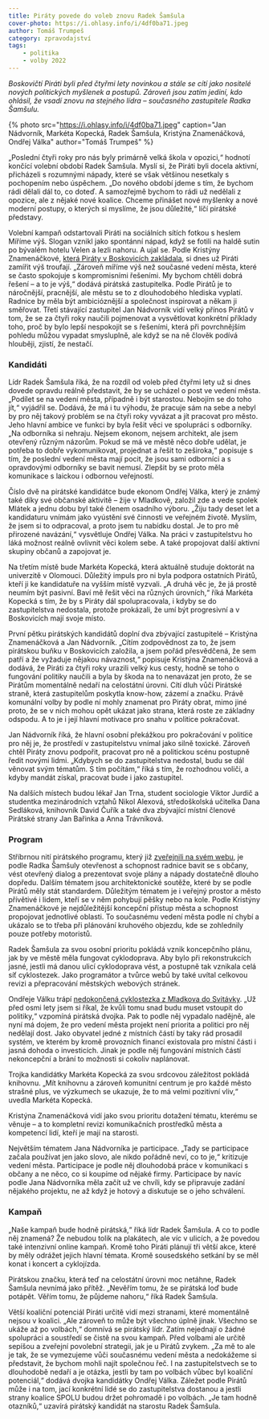 ```yaml
---
title: Piráty povede do voleb znovu Radek Šamšula
cover-photo: https://i.ohlasy.info/i/4df0ba71.jpeg
author: Tomáš Trumpeš
category: zpravodajství
tags:
    - politika
    - volby 2022
---
```


*Boskovičtí Piráti byli před čtyřmi lety novinkou a stále se cítí jako nositelé nových politických myšlenek a postupů. Zároveň jsou zatím jediní, kdo ohlásil, že vsadí znovu na stejného lídra – současného zastupitele Radka Šamšulu.*

{% photo src="https://i.ohlasy.info/i/4df0ba71.jpeg" caption="Jan Nádvorník, Markéta Kopecká, Radek Šamšula, Kristýna Znamenáčková, Ondřej Válka" author="Tomáš Trumpeš" %}

„Poslední čtyři roky pro nás byly primárně velká škola v opozici,“ hodnotí končící volební období Radek Šamšula. Myslí si, že Piráti byli docela aktivní, přicházeli s rozumnými nápady, které se však většinou nesetkaly s pochopením nebo úspěchem. „Do nového období jdeme s tím, že bychom rádi dělali dál to, co doteď. A samozřejmě bychom to rádi už nedělali z opozice, ale z nějaké nové koalice. Chceme přinášet nové myšlenky a nové moderní postupy, o kterých si myslíme, že jsou důležité,“ líčí pirátské představy.

Volební kampaň odstartovali Piráti na sociálních sítích fotkou s heslem Míříme výš. Slogan vznikl jako spontánní nápad, když se fotili na haldě sutin po bývalém hotelu Velen a lezli nahoru. A ujal se. Podle Kristýny Znamenáčkové, [která Piráty v Boskovicích zakládala](https://ohlasy.info/clanky/2018/04/rozhovor-znamenackova.html), si dnes už Piráti zamířit výš troufají. „Zároveň míříme výš než současné vedení města, které se často spokojuje s kompromisními řešeními. My bychom chtěli dobrá řešení – a to je výš,“ dodává pirátská zastupitelka. Podle Pirátů je to náročnější, pracnější, ale městu se to z dlouhodobého hlediska vyplatí. Radnice by měla být ambicióznější a společnost inspirovat a někam ji směřovat. Třetí stávající zastupitel Jan Nádvorník vidí velký přínos Pirátů v tom, že se za čtyři roky naučili pojmenovat a vysvětlovat konkrétní příklady toho, proč by bylo lepší nespokojit se s řešeními, která při povrchnějším pohledu můžou vypadat smysluplně, ale když se na ně člověk podívá hlouběji, zjistí, že nestačí.

### Kandidáti

Lídr Radek Šamšula říká, že na rozdíl od voleb před čtyřmi lety už si dnes dovede opravdu reálně představit, že by se ucházel o post ve vedení města. „Podílet se na vedení města, případně i být starostou. Nebojím se do toho jít,“ vyjádřil se. Dodává, že má i tu výhodu, že pracuje sám na sebe a nebyl by pro něj takový problém se na čtyři roky vyvázat a jít pracovat pro město. Jeho hlavní ambice ve funkci by byla řešit věci ve spolupráci s odborníky. „Na odborníka si nehraju. Nejsem ekonom, nejsem architekt, ale jsem otevřený různým názorům. Pokud se má ve městě něco dobře udělat, je potřeba to dobře vykomunikovat, projednat a řešit to zeširoka,“ popisuje s tím, že poslední vedení města mají pocit, že jsou sami odborníci a s opravdovými odborníky se bavit nemusí. Zlepšit by se proto měla komunikace s laickou i odbornou veřejností.

Číslo dvě na pirátské kandidátce bude ekonom Ondřej Válka, který je známý také díky své občanské aktivitě – žije v Mladkově, založil zde a vede spolek Mlátek a jednu dobu byl také členem osadního výboru. „Žiju tady deset let a kandidaturu vnímám jako vyústění své činnosti ve veřejném životě. Myslím, že jsem si to odpracoval, a proto jsem tu nabídku dostal. Je to pro mě přirozené navázání,“ vysvětluje Ondřej Válka. Na práci v zastupitelstvu ho láká možnost reálně ovlivnit věci kolem sebe. A také propojovat další aktivní skupiny občanů a zapojovat je.

Na třetím místě bude Markéta Kopecká, která aktuálně studuje doktorát na univerzitě v Olomouci. Důležitý impuls pro ni byla podpora ostatních Pirátů, kteří ji ke kandidatuře na vyšším místě vyzvali. „A druhá věc je, že já prostě neumím být pasivní. Baví mě řešit věci na různých úrovních,“ říká Markéta Kopecká s tím, že by s Piráty dál spolupracovala, i kdyby se do zastupitelstva nedostala, protože prokázali, že umí být progresivní a v Boskovicích mají svoje místo.

První pětku pirátských kandidátů doplní dva zbývající zastupitelé – Kristýna Znamenáčková a Jan Nádvorník. „Cítím zodpovědnost za to, že jsem pirátskou buňku v Boskovicích založila, a jsem pořád přesvědčená, že sem patří a že vyžaduje nějakou návaznost,“ popisuje Kristýna Znamenáčková a dodává, že Piráti za čtyři roky urazili velký kus cesty, hodně se toho o fungování politiky naučili a byla by škoda na to nenavázat jen proto, že se Pirátům momentálně nedaří na celostátní úrovni. Cítí dluh vůči Pirátské straně, která zastupitelům poskytla know-how, zázemí a značku. Právě komunální volby by podle ní mohly znamenat pro Piráty obrat, mimo jiné proto, že se v nich mohou opět ukázat jako strana, která roste ze základny odspodu. A to je i její hlavní motivace pro snahu v politice pokračovat.

Jan Nádvorník říká, že hlavní osobní překážkou pro pokračování v politice pro něj je, že prostředí v zastupitelstvu vnímal jako silně toxické. Zároveň chtěl Piráty znovu podpořit, pracovat pro ně a politickou scénu postupně ředit novými lidmi. „Kdybych se do zastupitelstva nedostal, budu se dál věnovat svým tématům. S tím počítám,“ říká s tím, že rozhodnou voliči, a kdyby mandát získal, pracovat bude i jako zastupitel.

Na dalších místech budou lékař Jan Trna, student sociologie Viktor Jurdič a studentka mezinárodních vztahů Nikol Alexová, středoškolská učitelka Dana Sedláková, knihovník David Čuřík a také dva zbývající místní členové Pirátské strany Jan Bařinka a Anna Trávníková.

### Program

Stříbrnou nití pirátského programu, který již [zveřejnili na svém webu](https://www.piratiboskovice.cz/), je podle Radka Šamšuly otevřenost a schopnost radnice bavit se s občany, vést otevřený dialog a prezentovat svoje plány a nápady dostatečně dlouho dopředu. Dalším tématem jsou architektonické soutěže, které by se podle Pirátů měly stát standardem. Důležitým tématem je i veřejný prostor a město přívětivé i lidem, kteří se v něm pohybují pěšky nebo na kole. Podle Kristýny Znamenáčkové je nejdůležitější koncepční přístup města a schopnost propojovat jednotlivé oblasti. To současnému vedení města podle ní chybí a ukázalo se to třeba při plánování kruhového objezdu, kde se zohlednily pouze potřeby motoristů.

Radek Šamšula za svou osobní prioritu pokládá vznik koncepčního plánu, jak by ve městě měla fungovat cyklodoprava. Aby bylo při rekonstrukcích jasné, jestli má danou ulicí cyklodoprava vést, a postupně tak vznikala celá síť cyklostezek. Jako programátor a tvůrce webů by také uvítal celkovou revizi a přepracování městských webových stránek.

Ondřeje Válku trápí [nedokončená cyklostezka z Mladkova do Svitávky](https://ohlasy.info/clanky/2021/01/cyklostezka-svitavka.html). „Už před osmi lety jsem si říkal, že kvůli tomu snad budu muset vstoupit do politiky,“ vzpomíná pirátská dvojka. Pak to podle něj vypadalo nadějně, ale nyní má dojem, že pro vedení města projekt není priorita a politici pro něj nedělají dost. Jako obyvatel jedné z místních částí by taky rád prosadil systém, ve kterém by kromě provozních financí existovala pro místní části i jasná dohoda o investicích. Jinak je podle něj fungování místních částí nekoncepční a brání to možnosti si cokoliv naplánovat.

Trojka kandidátky Markéta Kopecká za svou srdcovou záležitost pokládá knihovnu. „Mít knihovnu a zároveň komunitní centrum je pro každé město strašné plus, ve výzkumech se ukazuje, že to má velmi pozitivní vliv,“ uvedla Markéta Kopecká.

Kristýna Znamenáčková vidí jako svou prioritu dotažení tématu, kterému se věnuje – a to kompletní revizi komunikačních prostředků města a kompetencí lidí, kteří je mají na starosti.

Největším tématem Jana Nádvorníka je participace. „Tady se participace začala používat jen jako slovo, ale nikdo pořádně neví, co to je,“ kritizuje vedení města. Participace je podle něj dlouhodobá práce v komunikaci s občany a ne něco, co si koupíme od nějaké firmy. Participace by navíc podle Jana Nádvorníka měla začít už ve chvíli, kdy se připravuje zadání nějakého projektu, ne až když je hotový a diskutuje se o jeho schválení.

### Kampaň

„Naše kampaň bude hodně pirátská,“ říká lídr Radek Šamšula. A co to podle něj znamená? Že nebudou tolik na plakátech, ale víc v ulicích, a že povedou také intenzivní online kampaň. Kromě toho Piráti plánují tři větší akce, které by měly odrážet jejich hlavní témata. Kromě sousedského setkání by se měl konat i koncert a cyklojízda.

Pirátskou značku, která teď na celostátní úrovni moc netáhne, Radek Šamšula nevnímá jako přítěž. „Nevěřím tomu, že se pirátská loď bude potápět. Věřím tomu, že půjdeme nahoru,“ říká Radek Šamšula.

Větší koaliční potenciál Piráti určitě vidí mezi stranami, které momentálně nejsou v koalici. „Ale zároveň to může být všechno úplně jinak. Všechno se ukáže až po volbách,“ domnívá se pirátský lídr. Zatím nejednají o žádné spolupráci a soustředí se čistě na svou kampaň. Před volbami ale určitě sepíšou a zveřejní povolební strategii, jak je u Pirátů zvykem. „Za mě to ale je tak, že se vymezujeme vůči současnému vedení města a nedokážeme si představit, že bychom mohli najít společnou řeč. I na zastupitelstvech se to dlouhodobě nedaří a je otázka, jestli by tam po volbách vůbec byl koaliční potenciál,“ dodává dvojka kandidátky Ondřej Válka. Záležet podle Pirátů může i na tom, jací konkrétní lidé se do zastupitelstva dostanou a jestli strany koalice SPOLU budou držet pohromadě i po volbách. „Je tam hodně otazníků,“ uzavírá pirátský kandidát na starostu Radek Šamšula.
